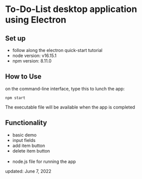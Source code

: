 <h1>To-Do-List desktop application using Electron</h1>

<h2>Set up</h2>
    <ul>
        <li>follow along the electron quick-start tutorial</li>
        <li>node version: v16.15.1</li>
        <li>npm version: 8.11.0</li>
    </ul>

<h2>How to Use</h2>
on the command-line interface, type this to lunch the app:
<pre><code>npm start</code></pre>
The executable file will be available when the app is completed

<h2>Functionality</h2>
    <ul>
        <li>basic demo</li>
        <li>input fields</li>
        <li>add item button</li>
        <li>delete item button</li>
        <br>
        <li>node.js file for running the app</li>
    </ul>

updated: June 7, 2022